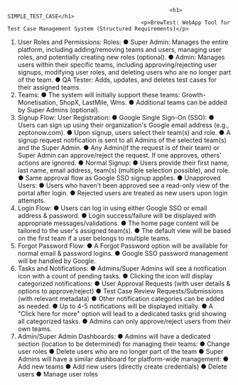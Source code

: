                                                        <h1> SIMPLE_TEST_CASE</h1>
                                              <p>BrewTest: WebApp Tool for Test Case Management System (Structured Requirements)</p>
1. User Roles and Permissions:
Roles:
● Super Admin: Manages the entire platform, including adding/removing teams
and users, managing user roles, and potentially creating new roles (optional).
● Admin: Manages users within their specific teams, including approving/rejecting
user signups, modifying user roles, and deleting users who are no longer part of
the team.
● QA Tester: Adds, updates, and deletes test cases for their assigned teams.
2. Teams:
● The system will initially support these teams: Growth-Monetisation, ShopX,
LastMile, Wms.
● Additional teams can be added by Super Admins (optional).
3. Signup Flow:
User Registration:
● Google Single Sign-On (SSO):
● Users can sign up using their organization's Google email address (e.g.,
zeptonow.com).
● Upon signup, users select their team(s) and role.
● A signup request notification is sent to all Admins of the selected team(s)
and the Super Admin.
● Any Admin(if the request is of their team) or Super Admin can
approve/reject the request. If one approves, others' actions are ignored.
● Normal Signup:
● Users provide their first name, last name, email address, team(s)
(multiple selection possible), and role.
● Same approval flow as Google SSO signup applies.
● Unapproved Users:
● Users who haven't been approved see a read-only view of the portal after
login.
● Rejected users are treated as new users upon login attempts.
4. Login Flow:
● Users can log in using either Google SSO or email address & password.
● Login success/failure will be displayed with appropriate messages/validations.
● The home page content will be tailored to the user's assigned team(s).
● The default view will be based on the first team if a user belongs to multiple
teams.
5. Forgot Password Flow:
● A Forgot Password option will be available for normal email & password logins.
● Google SSO password management will be handled by Google.
6. Tasks and Notifications:
● Admins/Super Admins will see a notification icon with a count of pending tasks.
● Clicking the icon will display categorized notifications:
● User Approval Requests (with user details & options to approve/reject)
● Test Case Review Requests/Submissions (with relevant metadata)
● Other notification categories can be added as needed.
● Up to 4-5 notifications will be displayed initially.
● A "Click here for more" option will lead to a dedicated tasks grid showing all
categorized tasks.
● Admins can only approve/reject users from their own teams.
7. Admin/Super Admin Dashboards:
● Admins will have a dedicated section (location to be determined) for managing
their teams:
● Change user roles
● Delete users who are no longer part of the team
● Super Admins will have a similar dashboard for platform-wide management:
● Add new teams
● Add new users (directly create credentials)
● Delete users
● Manage user roles
